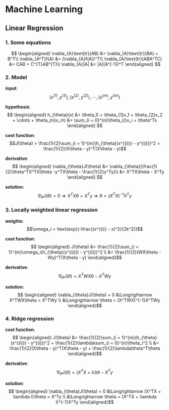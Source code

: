 # Machine Learning

## Linear Regression

### 1. Some equations
$$
\begin{aligned}
\nabla_{A}\text{tr}(AB) &= \nabla_{A}\text{tr}(BA) = B^T\\
\nabla_{A^T}f(A) &= (\nabla_{A}f(A))^T\\
\nabla_{A}\text{tr}(ABA^TC) &= CAB + C^{T}AB^{T}\\
\nabla_{A}|A| &= |A|(A^{-1})^T
\end{aligned}
$$

### 2. Model

**input**:
$$(x^{(1)}, y^{(1)}), (x^{(2)}, y^{(2)}),\cdots, (x^{(m)}, y^{(m)})$$

**hypothesis**:
$$
\begin{aligned}
h_{\theta}(x) &= \theta_0 + \theta_{1}x_1 + \theta_{2}x_2 + \cdots + \theta_{n}x_n\\
&= \sum_{i = 0}^{n}\theta_{i}x_i = \theta^Tx
\end{aligned}
$$

**cost function**:
$$J(\theta) = \frac{1}{2}\sum_{i = 1}^{m}(h_{\theta}(x^{(i)}) - y^{(i)})^2 = \frac{1}{2}(X\theta - y)^T(X\theta - y)$$

**derivative**:
$$
\begin{aligned}
\nabla_{\theta}J(\theta) &= \nabla_{\theta}(\frac{1}{2}\theta^TX^TX\theta -y^TX\theta - \frac{1}{2}y^Ty)\\
&= X^TX\theta - X^Ty
\end{aligned}
$$

**solution**:
$$\nabla_{\theta}J(\theta) = 0 \Longrightarrow X^TX\theta = X^Ty \Longrightarrow \theta = (X^TX)^{-1}X^Ty$$

### 3. Locally weighted linear regression

**weights**:
$$\omega_i = \text{exp}(-\frac{(x^{(i)} - x)^2}{2k^2})$$

**cost function**:
$$
\begin{aligned}
J(\theta) &= \frac{1}{2}\sum_{i = 1}^{m}\omega_i(h_{\theta}(x^{(i)}) - y^{(i)})^2 \\
&= \frac{1}{2}(WX\theta - Wy)^T(X\theta - y)
\end{aligned}$$
 
**derivative**:
$$
\nabla_{\theta}J(\theta) = X^TWX\theta - X^TWy
$$

**solution**:
$$
\begin{aligned}
\nabla_{\theta}J(\theta) = 0 &\Longrightarrow X^TWX\theta = X^TWy \\
&\Longrightarrow \theta = (X^TWX)^{-1}X^TWy
\end{aligned}$$

### 4. Ridge regression

**cost function**:
$$
\begin{aligned}
J(\theta) &= \frac{1}{2}\sum_{i = 1}^{m}(h_{\theta}(x^{(i)}) - y^{(i)})^2 + \frac{1}{2}\lambda\sum_{i = 0}^{n}\theta_i^2 \\
&= \frac{1}{2}(X\theta - y)^T(X\theta - y) + \frac{1}{2}\lambda\theta^T\theta
\end{aligned}$$

**derivative**:
$$
\nabla_{\theta}J(\theta) = (X^TX + \lambda I)\theta - X^Ty
$$

**solution**:
$$
\begin{aligned}
\nabla_{\theta}J(\theta) = 0 &\Longrightarrow (X^TX + \lambda I)\theta = X^Ty \\
&\Longrightarrow \theta = (X^TX + \lambda I)^{-1}X^Ty
\end{aligned}$$